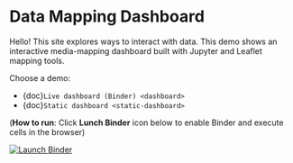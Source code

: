 # Data Mapping Dashboard

Hello! This site explores ways to interact with data. This demo shows an interactive media-mapping dashboard built with Jupyter and Leaflet mapping tools.

Choose a demo:

- {doc}`Live dashboard (Binder) <dashboard>`
- {doc}`Static dashboard <static-dashboard>`

(**How to run**: Click **Lunch Binder** icon below to enable Binder and execute cells in the browser)

[![Launch Binder](https://mybinder.org/badge_logo.svg)](
https://mybinder.org/v2/gh/harryhow/dashboard-data-rainbow/HEAD?labpath=docs/dashboard.ipynb
)


